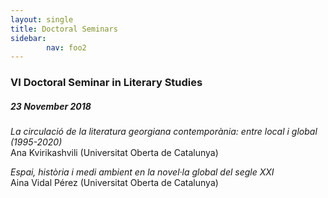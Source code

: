 ```yaml
---
layout: single
title: Doctoral Seminars
sidebar:
        nav: foo2
---
```


### VI Doctoral Seminar in Literary Studies

##### 23 November 2018

*La circulació de la literatura georgiana contemporània: entre local i global (1995-2020)*  
Ana Kvirikashvili (Universitat Oberta de Catalunya)


*Espai, història i medi ambient en la novel·la global del segle XXI*  
Aina Vidal Pérez (Universitat Oberta de Catalunya)
